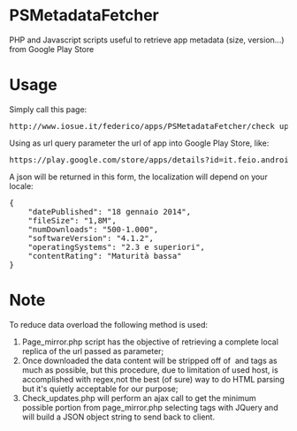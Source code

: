PSMetadataFetcher
========================

PHP and Javascript scripts useful to retrieve app metadata (size, version...) from Google Play Store


Usage
========================

Simply call this page:
<pre>
http://www.iosue.it/federico/apps/PSMetadataFetcher/check_updates.php?url=
</pre>


Using as url query parameter the url of app into Google Play Store, like:
<pre>
https://play.google.com/store/apps/details?id=it.feio.android.omninotes
</pre>


A json will be returned in this form, the localization will depend on your locale:
<pre>
{
    "datePublished": "18 gennaio 2014", 
    "fileSize": "1,8M", 
    "numDownloads": "500-1.000", 
    "softwareVersion": "4.1.2", 
    "operatingSystems": "2.3 e superiori", 
    "contentRating": "Maturità bassa"
}
</pre>


Note
========================

To reduce data overload the following method is used:
1. Page_mirror.php script has the objective of retrieving a complete local replica of the url passed as parameter;
2. Once downloaded the data content will be stripped off of <img> and <src> tags as much as possible, but this procedure, due to limitation of used host, is accomplished with regex,not the best (of sure) way to do HTML parsing but it's quietly acceptable for our purpose;
3. Check_updates.php will perform an ajax call to get the minimum possible portion from page_mirror.php selecting tags with JQuery and will build a JSON object string to send back to client.
